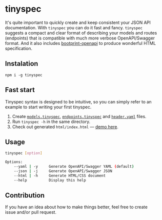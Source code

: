 # tinyspec
It's quite important to quickly create and keep consistent your JSON API documentation. With `tinyspec` you can do it fast and fancy.
`tinyspec` suggests a compact and clear format of describing your models and routes (endpoints) that is compatible with much more verbose OpenAPI/Swagger format.
And it also includes [bootprint-openapi](bootprint/bootprint-openapi) to produce wonderful HTML specification.

## Instalation
`npm i -g tinyspec`

## Fast start
Tinyspec syntax is designed to be intuitive, so you can simply refer to an example to start writing your first tinyspec.

1. Create [`models.tinyspec`](example/models.tinyspec), [`endpoints.tinyspec`](example/endpoints.tinyspec) and [`header.yaml`](example/header.yaml) files.
2. Run `tinyspec -h` in the same directory.
3. Check out generated `html/index.html` — [demo here](https://ajaxy.github.io/tinyspec).

## Usage
```bash
tinyspec [option]

Options:
    --yaml | -y     Generate OpenAPI/Swagger YAML (default)
    --json | -j     Generate OpenAPI/Swagger JSON
    --html | -h     Generate HTML/CSS document
    --help          Display this help
```

## Contribution
If you have an idea about how to make things better, feel free to create issue and/or pull request.
